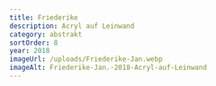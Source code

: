 ```yaml
---
title: Friederike
description: Acryl auf Leinwand
category: abstrakt
sortOrder: 8
year: 2018
imageUrl: /uploads/Friederike-Jan.webp
imageAlt: Friederike-Jan.-2018-Acryl-auf-Leinwand
---
```

